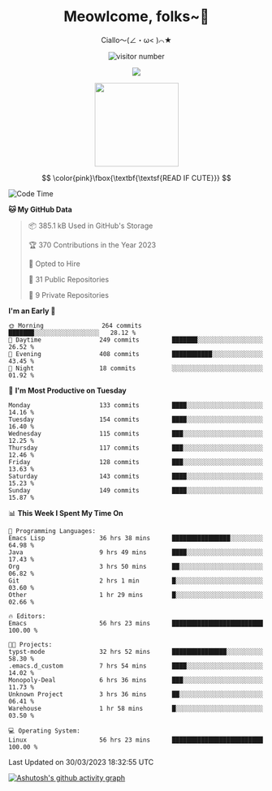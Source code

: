 <div align="center">
  <h1>Meowlcome, folks~👋</h1>
  <p>Ciallo～(∠・ω< )⌒★</p>
</div>

<p align="center">
  <img src="https://count.getloli.com/get/@Ziqi-Yang?theme=rule34" alt="visitor number" />
</p>

<p align="center">
  <img src="https://skillicons.dev/icons?i=rust,c,py,flutter,go,java,js,bash,linux,emacs" />
</p>
<p align="center">
  <img height="165" src="https://github-readme-stats.vercel.app/api?username=Ziqi-Yang&show_icons=true&include_all_commits=true&hide_border=true" />
</p>

$$
\color{pink}\fbox{\textbf{\textsf{READ IF CUTE}}}
$$

<!--START_SECTION:waka-->
![Code Time](http://img.shields.io/badge/Code%20Time-794%20hrs%2035%20mins-blue)

**🐱 My GitHub Data** 

> 📦 385.1 kB Used in GitHub's Storage 
 > 
> 🏆 370 Contributions in the Year 2023
 > 
> 💼 Opted to Hire
 > 
> 📜 31 Public Repositories 
 > 
> 🔑 9 Private Repositories 
 > 
**I'm an Early 🐤** 

```text
🌞 Morning                264 commits         ███████░░░░░░░░░░░░░░░░░░   28.12 % 
🌆 Daytime                249 commits         ███████░░░░░░░░░░░░░░░░░░   26.52 % 
🌃 Evening                408 commits         ███████████░░░░░░░░░░░░░░   43.45 % 
🌙 Night                  18 commits          ░░░░░░░░░░░░░░░░░░░░░░░░░   01.92 % 
```
📅 **I'm Most Productive on Tuesday** 

```text
Monday                   133 commits         ████░░░░░░░░░░░░░░░░░░░░░   14.16 % 
Tuesday                  154 commits         ████░░░░░░░░░░░░░░░░░░░░░   16.40 % 
Wednesday                115 commits         ███░░░░░░░░░░░░░░░░░░░░░░   12.25 % 
Thursday                 117 commits         ███░░░░░░░░░░░░░░░░░░░░░░   12.46 % 
Friday                   128 commits         ███░░░░░░░░░░░░░░░░░░░░░░   13.63 % 
Saturday                 143 commits         ████░░░░░░░░░░░░░░░░░░░░░   15.23 % 
Sunday                   149 commits         ████░░░░░░░░░░░░░░░░░░░░░   15.87 % 
```


📊 **This Week I Spent My Time On** 

```text
💬 Programming Languages: 
Emacs Lisp               36 hrs 38 mins      ████████████████░░░░░░░░░   64.98 % 
Java                     9 hrs 49 mins       ████░░░░░░░░░░░░░░░░░░░░░   17.43 % 
Org                      3 hrs 50 mins       ██░░░░░░░░░░░░░░░░░░░░░░░   06.82 % 
Git                      2 hrs 1 min         █░░░░░░░░░░░░░░░░░░░░░░░░   03.60 % 
Other                    1 hr 29 mins        █░░░░░░░░░░░░░░░░░░░░░░░░   02.66 % 

🔥 Editors: 
Emacs                    56 hrs 23 mins      █████████████████████████   100.00 % 

🐱‍💻 Projects: 
typst-mode               32 hrs 52 mins      ███████████████░░░░░░░░░░   58.30 % 
.emacs.d_custom          7 hrs 54 mins       ████░░░░░░░░░░░░░░░░░░░░░   14.02 % 
Monopoly-Deal            6 hrs 36 mins       ███░░░░░░░░░░░░░░░░░░░░░░   11.73 % 
Unknown Project          3 hrs 36 mins       ██░░░░░░░░░░░░░░░░░░░░░░░   06.41 % 
Warehouse                1 hr 58 mins        █░░░░░░░░░░░░░░░░░░░░░░░░   03.50 % 

💻 Operating System: 
Linux                    56 hrs 23 mins      █████████████████████████   100.00 % 
```


 Last Updated on 30/03/2023 18:32:55 UTC
<!--END_SECTION:waka-->


[![Ashutosh's github activity graph](https://github-readme-activity-graph.cyclic.app/graph?username=Ziqi-Yang&theme=github)](https://github.com/ashutosh00710/github-readme-activity-graph)
